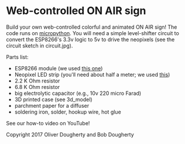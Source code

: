 Web-controlled ON AIR sign
=======

Build your own web-controlled colorful and animated ON AIR sign! The code runs on [micropython](https://docs.micropython.org/en/latest/esp8266/esp8266/tutorial/intro.html). You will need a simple level-shifter circuit to convert the ESP8266's 3.3v logic to 5v to drive the neopixels (see the circuit sketch in circuit.jpg).

Parts list:
* ESP8266 module (we used [this one](https://www.amazon.com/gp/product/B01N8UUE3L))
* Neopixel LED strip (you'll need about half a meter; we used [this](https://www.amazon.com/gp/product/B01HXFKMYS))
* 2.2 K Ohm resistor
* 6.8 K Ohm resistor
* big electrolytic capacitor (e.g., 10v 220 micro Farad)
* 3D printed case (see 3d_model)
* parchment paper for a diffuser
* soldering iron, solder, hookup wire, hot glue

See our how-to video on YouTube!

Copyright 2017 Oliver Dougherty and Bob Dougherty

